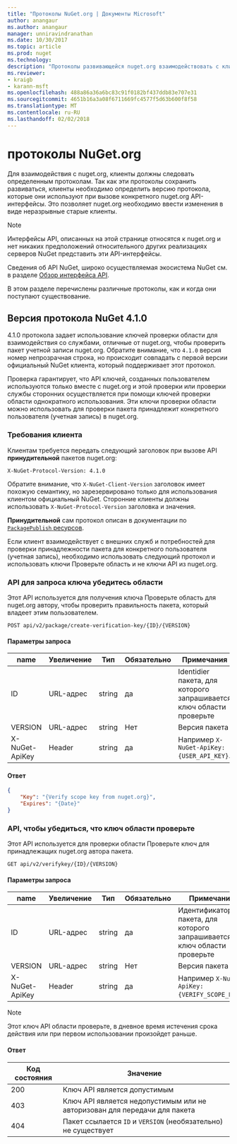 ```yaml
---
title: "Протоколы NuGet.org | Документы Microsoft"
author: anangaur
ms.author: anangaur
manager: unniravindranathan
ms.date: 10/30/2017
ms.topic: article
ms.prod: nuget
ms.technology: 
description: "Протоколы развивающейся nuget.org взаимодействовать с клиентами NuGet."
ms.reviewer:
- kraigb
- karann-msft
ms.openlocfilehash: 488a86a36a6bc83c91f0182bf437ddb83e707e31
ms.sourcegitcommit: 4651b16a3a08f6711669fc4577f5d63b600f8f58
ms.translationtype: MT
ms.contentlocale: ru-RU
ms.lasthandoff: 02/02/2018
---
```

# <a name="nugetorg-protocols"></a>протоколы NuGet.org

Для взаимодействия с nuget.org, клиенты должны следовать определенным протоколам. Так как эти протоколы сохранить развиваться, клиенты необходимо определить версию протокола, которые они используют при вызове конкретного nuget.org API-интерфейсы. Это позволяет nuget.org необходимо ввести изменения в виде неразрывные старые клиенты.

> [!Note]
> Интерфейсы API, описанных на этой странице относятся к nuget.org и нет никаких предположений относительного других реализациях серверов NuGet представить эти API-интерфейсы. 

Сведения об API NuGet, широко осуществляемая экосистема NuGet см. в разделе [Обзор интерфейса API](overview.md).

В этом разделе перечислены различные протоколы, как и когда они поступают существование.

## <a name="nuget-protocol-version-410"></a>Версия протокола NuGet 4.1.0

4.1.0 протокола задает использование ключей проверки области для взаимодействия со службами, отличные от nuget.org, чтобы проверить пакет учетной записи nuget.org. Обратите внимание, что `4.1.0` версия номер непрозрачная строка, но происходит совпадать с первой версии официальный NuGet клиента, который поддерживает этот протокол.

Проверка гарантирует, что API ключей, созданных пользователем используются только вместе с nuget.org и этой проверки или проверки службы сторонних осуществляется при помощи ключей проверки области однократного использования. Эти ключи проверки области можно использовать для проверки пакета принадлежит конкретного пользователя (учетная запись) в nuget.org.

### <a name="client-requirement"></a>Требования клиента

Клиентам требуется передать следующий заголовок при вызове API **принудительной** пакетов nuget.org:

    X-NuGet-Protocol-Version: 4.1.0

Обратите внимание, что `X-NuGet-Client-Version` заголовок имеет похожую семантику, но зарезервировано только для использования клиентом официальный NuGet. Сторонние клиенты должны использовать `X-NuGet-Protocol-Version` заголовка и значения.

**Принудительной** сам протокол описан в документации по [ `PackagePublish` ресурсов](package-publish-resource.md).

Если клиент взаимодействует с внешних служб и потребностей для проверки принадлежности пакета для конкретного пользователя (учетная запись), необходимо использовать следующий протокол и использовать ключи Проверьте область и не ключи API из nuget.org.

### <a name="api-to-request-a-verify-scope-key"></a>API для запроса ключа убедитесь области

Этот API используется для получения ключа Проверьте область для nuget.org автору, чтобы проверить правильность пакета, который владеет этим пользователем.

    POST api/v2/package/create-verification-key/{ID}/{VERSION}

#### <a name="request-parameters"></a>Параметры запроса

name           | Увеличение     | Тип   | Обязательно | Примечания
-------------- | ------ | ------ | -------- | -----
ID             | URL-адрес    | string | да      | Identidier пакета, для которого запрашивается ключ области проверьте
VERSION        | URL-адрес    | string | Нет       | Версия пакета
X-NuGet-ApiKey | Header | string | да      | Например `X-NuGet-ApiKey: {USER_API_KEY}`.

#### <a name="response"></a>Ответ

```json
{
    "Key": "{Verify scope key from nuget.org}",
    "Expires": "{Date}"
}
```

### <a name="api-to-verify-the-verify-scope-key"></a>API, чтобы убедиться, что ключ области проверьте

Этот API используется для проверки области Проверьте ключ для принадлежащих nuget.org автора пакета.

    GET api/v2/verifykey/{ID}/{VERSION}

#### <a name="request-parameters"></a>Параметры запроса

name           | Увеличение     | Тип   | Обязательно | Примечания
-------------  | ------ | ------ | -------- | -----
ID             | URL-адрес    | string | да      | Идентификатор пакета, для которого запрашивается ключ области проверьте
VERSION        | URL-адрес    | string | Нет       | Версия пакета
X-NuGet-ApiKey | Header | string | да      | Например `X-NuGet-ApiKey: {VERIFY_SCOPE_KEY}`.

> [!Note]
> Этот ключ API области проверьте, в дневное время истечения срока действия или при первом использовании произойдет раньше.

#### <a name="response"></a>Ответ

Код состояния | Значение
----------- | -------
200         | Ключ API является допустимым
403         | Ключ API является недопустимым или не авторизован для передачи для пакета
404         | Пакет ссылается `ID` и `VERSION` (необязательно) не существует
